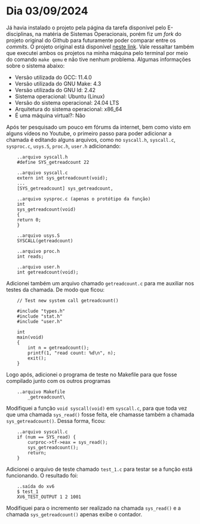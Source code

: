 # Dia 03/09/2024

Já havia instalado o projeto pela página da tarefa disponível pelo E-disciplinas, na matéria de Sistemas Operacionais, porém fiz um *fork* do projeto original do Github para futuramente poder comparar entre os *commits*. O projeto original está disponível <a href="https://github.com/mit-pdos/xv6-public">neste link</a>. Vale ressaltar também que executei ambos os projetos na minha máquina pelo terminal por meio do comando `make qemu` e não tive nenhum problema. Algumas informações sobre o sistema abaixo:

- Versão utilizada do GCC: 11.4.0
- Versão utilizada do GNU Make: 4.3
- Versão utilizada do GNU ld: 2.42
- Sistema operacional: Ubuntu (Linux)
- Versão do sistema operacional: 24.04 LTS
- Arquitetura do sistema operacional: x86_64 
- É uma máquina virtual?: Não

Após ter pesquisado um pouco em fórums da internet, bem como visto em alguns vídeos no Youtube, o primeiro passo para poder adicionar a chamada é editando alguns arquivos, como no `syscall.h`, `syscall.c`, `sysproc.c`, `usys.S`, `proc.h`, `user.h` adicionando:

```
    ..arquivo syscall.h
    #define SYS_getreadcount 22
```
```
    ..arquivo syscall.c
    extern int sys_getreadcount(void);
    ...
    [SYS_getreadcount] sys_getreadcount,
```
```
    ..arquivo sysproc.c (apenas o protótipo da função)
    int
    sys_getreadcount(void)
    {
    return 0;
    }
```
```
    ..arquivo usys.S
    SYSCALL(getreadcount)
```
```
    ..arquivo proc.h
    int reads;
```
```
    ..arquivo user.h
    int getreadcount(void);
```

Adicionei também um arquivo chamado `getreadcount.c` para me auxiliar nos testes da chamada. De modo que ficou:
```
    // Test new system call getreadcount()

    #include "types.h"
    #include "stat.h"
    #include "user.h"

    int
    main(void)
    {
        int n = getreadcount();
        printf(1, "read count: %d\n", n);
        exit();
    }
```

Logo após, adicionei o programa de teste no Makefile para que fosse compilado junto com os outros programas
```
    ..arquivo Makefile
    	_getreadcount\
```

Modifiquei a função `void syscall(void)` em `syscall.c`, para que toda vez que uma chamada `sys_read()` fosse feita, ele chamasse também a chamada `sys_getreadcount()`. Dessa forma, ficou:
```
    ..arquivo syscall.c
    if (num == SYS_read) {
        curproc->tf->eax = sys_read();
        sys_getreadcount();
        return;
    }
```

Adicionei o arquivo de teste chamado `test_1.c` para testar se a função está funcionando. O resultado foi:
```
    ..saída do xv6
    $ test_1
    XV6_TEST_OUTPUT 1 2 1001
```  

Modifiquei para o incremento ser realizado na chamada `sys_read()` e a chamada `sys_getreadcount()` apenas exibe o contador.